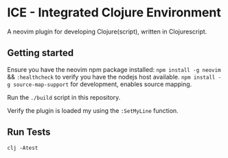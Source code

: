 # ICE - Integrated Clojure Environment

A neovim plugin for developing Clojure(script), written in Clojurescript.

## Getting started

Ensure you have the neovim npm package installed:
`npm install -g neovim` && `:healthcheck` to verify you have the nodejs host
available.
`npm install -g source-map-support` for development, enables source mapping.

Run the `./build` script in this repository.

Verify the plugin is loaded my using the `:SetMyLine` function.

## Run Tests

`clj -Atest`
